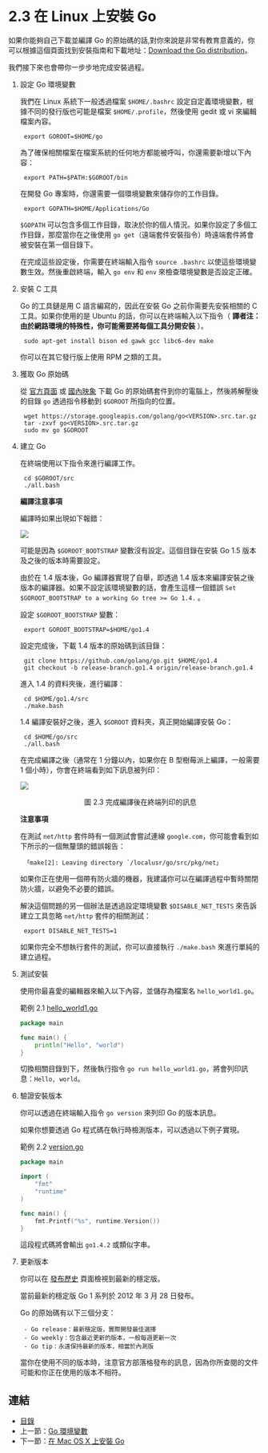 # 2.3 在 Linux 上安裝 Go

如果你能夠自己下載並編譯 Go 的原始碼的話,對你來說是非常有教育意義的，你可以根據這個頁面找到安裝指南和下載地址：[Download the Go distribution](http://golang.org/doc/install)。

我們接下來也會帶你一步步地完成安裝過程。

1. 設定 Go 環境變數

	我們在 Linux 系統下一般透過檔案 `$HOME/.bashrc` 設定自定義環境變數，根據不同的發行版也可能是檔案 `$HOME/.profile`，然後使用 gedit 或 vi 來編輯檔案內容。

		export GOROOT=$HOME/go

	為了確保相關檔案在檔案系統的任何地方都能被呼叫，你還需要新增以下內容：

		export PATH=$PATH:$GOROOT/bin

	在開發 Go 專案時，你還需要一個環境變數來儲存你的工作目錄。

		export GOPATH=$HOME/Applications/Go

	`$GOPATH` 可以包含多個工作目錄，取決於你的個人情況。如果你設定了多個工作目錄，那麼當你在之後使用 `go get`（遠端套件安裝指令）時遠端套件將會被安裝在第一個目錄下。

	在完成這些設定後，你需要在終端輸入指令 `source .bashrc` 以使這些環境變數生效。然後重啟終端，輸入 `go env` 和 `env` 來檢查環境變數是否設定正確。

2. 安裝 C 工具

	Go 的工具鏈是用 C 語言編寫的，因此在安裝 Go 之前你需要先安裝相關的 C 工具。如果你使用的是 Ubuntu 的話，你可以在終端輸入以下指令（ **譯者注：由於網路環境的特殊性，你可能需要將每個工具分開安裝** ）。

		sudo apt-get install bison ed gawk gcc libc6-dev make

	你可以在其它發行版上使用 RPM 之類的工具。

3. 獲取 Go 原始碼

	從 [官方頁面](https://golang.org/dl/) 或 [國內映象](http://www.golangtc.com/download) 下載 Go 的原始碼套件到你的電腦上，然後將解壓後的目錄 `go` 透過指令移動到 `$GOROOT` 所指向的位置。

		wget https://storage.googleapis.com/golang/go<VERSION>.src.tar.gz
		tar -zxvf go<VERSION>.src.tar.gz
		sudo mv go $GOROOT

4. 建立 Go

	在終端使用以下指令來進行編譯工作。

		cd $GOROOT/src
		./all.bash
	
	**編譯注意事項**
	
	編譯時如果出現如下報錯：
	
	![](images/2.3.allbasherror.png?raw=true)
	
	可能是因為 `$GOROOT_BOOTSTRAP` 變數沒有設定。這個目錄在安裝 Go 1.5 版本及之後的版本時需要設定。
	
	由於在 1.4 版本後，Go 編譯器實現了自舉，即透過 1.4 版本來編譯安裝之後版本的編譯器。如果不設定該環境變數的話，會產生這樣一個錯誤 `Set $GOROOT_BOOTSTRAP to a working Go tree >= Go 1.4.` 。
	
	設定 `$GOROOT_BOOTSTRAP` 變數：
	    
	    export GOROOT_BOOTSTRAP=$HOME/go1.4
	
	設定完成後，下載 1.4 版本的原始碼到該目錄：
	
	    git clone https://github.com/golang/go.git $HOME/go1.4
	    git checkout -b release-branch.go1.4 origin/release-branch.go1.4
	
	進入 1.4 的資料夾後，進行編譯：
	
	    cd $HOME/go1.4/src
	    ./make.bash
	
	1.4 編譯安裝好之後，進入 `$GOROOT` 資料夾，真正開始編譯安裝 Go：
	
	    cd $HOME/go/src
	    ./all.bash
	
	在完成編譯之後（通常在 1 分鐘以內，如果你在 B 型樹莓派上編譯，一般需要 1 個小時），你會在終端看到如下訊息被列印：

	![](images/2.3.allbash.png?raw=true)

	<center>圖 2.3 完成編譯後在終端列印的訊息</center>

	**注意事項** 

	在測試 `net/http` 套件時有一個測試會嘗試連線 `google.com`，你可能會看到如下所示的一個無釐頭的錯誤報告：

		「make[2]: Leaving directory `/localusr/go/src/pkg/net」

	如果你正在使用一個帶有防火牆的機器，我建議你可以在編譯過程中暫時關閉防火牆，以避免不必要的錯誤。

	解決這個問題的另一個辦法是透過設定環境變數 `$DISABLE_NET_TESTS` 來告訴建立工具忽略 `net/http` 套件的相關測試：

		export DISABLE_NET_TESTS=1

	如果你完全不想執行套件的測試，你可以直接執行 `./make.bash` 來進行單純的建立過程。

5. 測試安裝

	使用你最喜愛的編輯器來輸入以下內容，並儲存為檔案名 `hello_world1.go`。

	範例 2.1 [hello_world1.go](examples/chapter_2/hello_world1.go)

	```go
	package main
	
	func main() {
		println("Hello", "world")
	}
	```

	切換相關目錄到下，然後執行指令 `go run hello_world1.go`，將會列印訊息：`Hello, world`。

6. 驗證安裝版本

	你可以透過在終端輸入指令 `go version` 來列印 Go 的版本訊息。

	如果你想要透過 Go 程式碼在執行時檢測版本，可以透過以下例子實現。

	範例 2.2 [version.go](examples/chapter_2/version.go)

	```go
	package main

	import (
		"fmt"
		"runtime"
	)

	func main() {
		fmt.Printf("%s", runtime.Version())
	}
	```

	這段程式碼將會輸出 `go1.4.2` 或類似字串。

7. 更新版本

	你可以在 [發布歷史](http://golang.org/doc/devel/release.html) 頁面檢視到最新的穩定版。

	當前最新的穩定版 Go 1 系列於 2012 年 3 月 28 日發布。

	Go 的原始碼有以下三個分支：

		- Go release：最新穩定版，實際開發最佳選擇
		- Go weekly：包含最近更新的版本，一般每週更新一次
		- Go tip：永遠保持最新的版本，相當於內測版

	當你在使用不同的版本時，注意官方部落格發布的訊息，因為你所查閱的文件可能和你正在使用的版本不相符。

## 連結

- [目錄](directory.md)
- 上一節：[Go 環境變數](02.2.md)
- 下一節：[在 Mac OS X 上安裝 Go](02.4.md)
